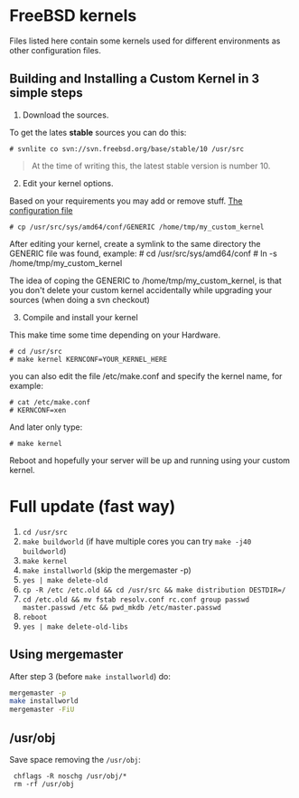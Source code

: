 FreeBSD kernels
===============

Files listed here contain some kernels used for different environments as other configuration files.

Building and Installing a Custom Kernel in 3 simple steps
---------------------------------------------------------

1. Download the sources.

To get the lates **stable** sources you can do this:

    # svnlite co svn://svn.freebsd.org/base/stable/10 /usr/src

> At the time of writing this, the latest stable version is number 10.


2. Edit your kernel options.

Based on your requirements you may add or remove stuff. [The configuration file](https://www.freebsd.org/doc/en/books/handbook/kernelconfig-config.html)

    # cp /usr/src/sys/amd64/conf/GENERIC /home/tmp/my_custom_kernel

After editing your kernel, create a symlink to the same directory the GENERIC file was found, example:
    # cd /usr/src/sys/amd64/conf
    # ln -s /home/tmp/my_custom_kernel

The idea of coping the GENERIC to /home/tmp/my_custom_kernel, is that you don't delete your custom kernel accidentally while upgrading your sources (when doing a svn checkout)


3. Compile and install your kernel

This make time some time depending on your Hardware.

    # cd /usr/src
    # make kernel KERNCONF=YOUR_KERNEL_HERE

you can also edit the file /etc/make.conf and specify the kernel name, for example:

    # cat /etc/make.conf
    # KERNCONF=xen

And later only type:

    # make kernel


Reboot and hopefully your server will be up and running using your custom kernel.



Full update (fast way)
======================


1. ``cd /usr/src``
2. ``make buildworld``  (if have multiple cores you can try ``make -j40 buildworld``)
3. ``make kernel``
4. ``make installworld`` (skip the mergemaster -p)
5. ``yes | make delete-old``
6. ``cp -R /etc /etc.old && cd /usr/src && make distribution DESTDIR=/``
7. ``cd /etc.old && mv fstab resolv.conf rc.conf group passwd master.passwd /etc && pwd_mkdb /etc/master.passwd``
8. ``reboot``
9. ``yes | make delete-old-libs``


Using mergemaster
-----------------

After step 3 (before ``make installworld``) do:
```sh
mergemaster -p
make installworld
mergemaster -FiU
```


/usr/obj
--------

Save space removing the ``/usr/obj``:

     chflags -R noschg /usr/obj/*
     rm -rf /usr/obj
